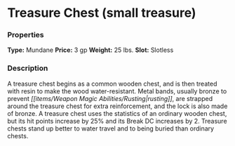 ﻿---
Title: "Treasure Chest (small treasure)"
Type: "Mundane"
Price: "3 gp"
Weight: "25 lbs."
Slot: "Slotless"
Description: |
  "A treasure chest begins as a common wooden chest, and is then treated with resin to make the wood water-resistant. Metal bands, usually bronze to prevent rusting, are strapped around the treasure chest for extra reinforcement, and the lock is also made of bronze. A treasure chest uses the statistics of an ordinary wooden chest, but its hit points increase by 25% and its Break DC increases by 2. Treasure chests stand up better to water travel and to being buried than ordinary chests."
Sources: "['Pirates of the Inner Sea']"
---

# Treasure Chest (small treasure)

### Properties

**Type:** Mundane **Price:** 3 gp **Weight:** 25 lbs. **Slot:** Slotless

### Description

A treasure chest begins as a common wooden chest, and is then treated with resin to make the wood water-resistant. Metal bands, usually bronze to prevent _[[items/Weapon Magic Abilities/Rusting|rusting]]_, are strapped around the treasure chest for extra reinforcement, and the lock is also made of bronze. A treasure chest uses the statistics of an ordinary wooden chest, but its hit points increase by 25% and its Break DC increases by 2. Treasure chests stand up better to water travel and to being buried than ordinary chests.

